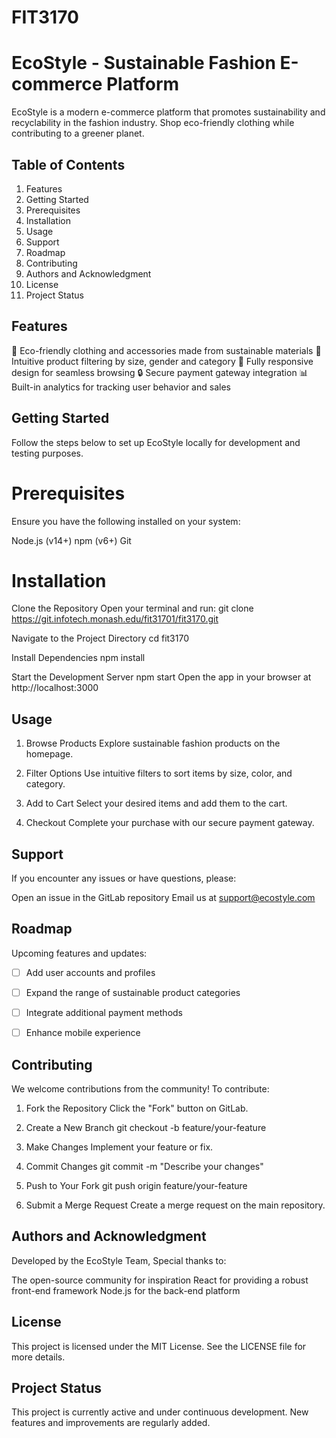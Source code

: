 # FIT3170
# EcoStyle - Sustainable Fashion E-commerce Platform
EcoStyle is a modern e-commerce platform that promotes sustainability and recyclability in the fashion industry. Shop eco-friendly clothing while contributing to a greener planet.

## Table of Contents
1. Features
2. Getting Started
3. Prerequisites
4. Installation
5. Usage
6. Support
7. Roadmap
8. Contributing
9. Authors and Acknowledgment
10. License
11. Project Status

## Features
🌿 Eco-friendly clothing and accessories made from sustainable materials
🛒 Intuitive product filtering by size, gender and category
📱 Fully responsive design for seamless browsing
🔒 Secure payment gateway integration
📊 Built-in analytics for tracking user behavior and sales

## Getting Started
Follow the steps below to set up EcoStyle locally for development and testing purposes.

# Prerequisites
Ensure you have the following installed on your system:

Node.js (v14+)
npm (v6+)
Git

# Installation
Clone the Repository
Open your terminal and run:
git clone https://git.infotech.monash.edu/fit31701/fit3170.git

Navigate to the Project Directory
cd fit3170

Install Dependencies
npm install

Start the Development Server
npm start
Open the app in your browser at http://localhost:3000

## Usage
1. Browse Products
Explore sustainable fashion products on the homepage.

2. Filter Options
Use intuitive filters to sort items by size, color, and category.

3. Add to Cart
Select your desired items and add them to the cart.

4. Checkout
Complete your purchase with our secure payment gateway.

## Support
If you encounter any issues or have questions, please:

Open an issue in the GitLab repository
Email us at support@ecostyle.com

## Roadmap
Upcoming features and updates:


- [ ] Add user accounts and profiles

- [ ] Expand the range of sustainable product categories

- [ ] Integrate additional payment methods

- [ ] Enhance mobile experience

## Contributing
We welcome contributions from the community! To contribute:


1. Fork the Repository
Click the "Fork" button on GitLab.

2. Create a New Branch
git checkout -b feature/your-feature

3. Make Changes
Implement your feature or fix.

4. Commit Changes
git commit -m "Describe your changes"

5. Push to Your Fork
git push origin feature/your-feature

6. Submit a Merge Request
Create a merge request on the main repository.

## Authors and Acknowledgment
Developed by the EcoStyle Team, Special thanks to:

The open-source community for inspiration
React for providing a robust front-end framework
Node.js for the back-end platform

## License
This project is licensed under the MIT License. See the LICENSE file for more details.

## Project Status
This project is currently active and under continuous development. New features and improvements are regularly added.